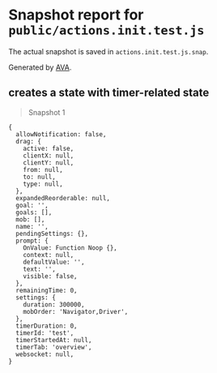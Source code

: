 # Snapshot report for `public/actions.init.test.js`

The actual snapshot is saved in `actions.init.test.js.snap`.

Generated by [AVA](https://avajs.dev).

## creates a state with timer-related state

> Snapshot 1

    {
      allowNotification: false,
      drag: {
        active: false,
        clientX: null,
        clientY: null,
        from: null,
        to: null,
        type: null,
      },
      expandedReorderable: null,
      goal: '',
      goals: [],
      mob: [],
      name: '',
      pendingSettings: {},
      prompt: {
        OnValue: Function Noop {},
        context: null,
        defaultValue: '',
        text: '',
        visible: false,
      },
      remainingTime: 0,
      settings: {
        duration: 300000,
        mobOrder: 'Navigator,Driver',
      },
      timerDuration: 0,
      timerId: 'test',
      timerStartedAt: null,
      timerTab: 'overview',
      websocket: null,
    }
